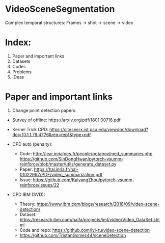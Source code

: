 # VideoSceneSegmentation
Complex temporal structures:  Frames -> shot -> scene -> video


# Index: 

1. Paper and important links
2. Datasets
3. Codes
4. Problems
5. IDeas


# Paper and important links

1. Change point detection papers:

- Survey of offline: https://arxiv.org/pdf/1801.00718.pdf

- Kernel Trick CPD: https://citeseerx.ist.psu.edu/viewdoc/download?doi=10.1.1.78.4776&rep=rep1&type=pdf

- CPD auto (penalty):
  - Code: http://lear.inrialpes.fr/people/potapov/med_summaries.php
          https://github.com/SinDongHwan/pytorch-vsumm-reinforce/blob/master/utils/generate_dataset.py
  - Paper: https://hal.inria.fr/hal-01022967/PDF/video_summarization.pdf
  - Issue: https://github.com/KaiyangZhou/pytorch-vsumm-reinforce/issues/22
  

- CPD IBM (SVD): 
  - Theory: https://www.ibm.com/blogs/research/2018/09/video-scene-detection/
  - Dataset: https://research.ibm.com/haifa/projects/imt/video/Video_DataSet.shtml
  - Code and repo: https://github.com/ivi-ru/video-scene-detection
  - https://github.com/TristanGomez44/sceneDetection


